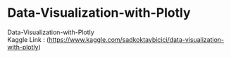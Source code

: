 # Data-Visualization-with-Plotly
Data-Visualization-with-Plotly <br>
Kaggle Link : (https://www.kaggle.com/sadkoktaybicici/data-visualization-with-plotly)

